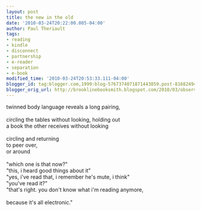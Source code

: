 ```yaml
---
layout: post
title: the new in the old
date: '2010-03-24T20:22:00.005-04:00'
author: Paul Theriault
tags:
- reading
- kindle
- disconnect
- partnership
- e-reader
- separation
- e-book
modified_time: '2010-03-24T20:53:33.111-04:00'
blogger_id: tag:blogger.com,1999:blog-5767374071871443859.post-8168249437764726069
blogger_orig_url: http://brooklinebooksmith.blogspot.com/2010/03/observating-line-blurring.html
---
```


twinned body language reveals a long pairing, <br /><br />circling the tables without looking, holding out <br />a book the other receives without looking <br /><br />circling and returning <br />to peer over, <br />or around  <br /><br />"which one is that now?"<br />"this, i heard good things about it"<br />"yes, i've read that, i remember he's mute, i think"<br />"you've read it?"<br />"that's right. you don't know what i'm reading anymore, <br /><br />because it's all electronic."